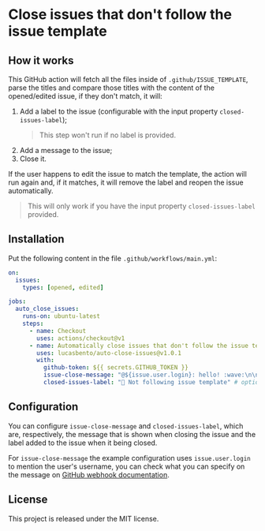 # Close issues that don't follow the issue template

## How it works

This GitHub action will fetch all the files inside of `.github/ISSUE_TEMPLATE`, parse the titles and compare those titles with the content of the opened/edited issue, if they don't match, it will:

1. Add a label to the issue (configurable with the input property `closed-issues-label`);
   > This step won't run if no label is provided.
1. Add a message to the issue;
1. Close it.

If the user happens to edit the issue to match the template, the action will run again and, if it matches, it will remove the label and reopen the issue automatically.

> This will only work if you have the input property `closed-issues-label` provided.

## Installation

Put the following content in the file `.github/workflows/main.yml`:

```yml
on:
  issues:
    types: [opened, edited]

jobs:
  auto_close_issues:
    runs-on: ubuntu-latest
    steps:
      - name: Checkout
        uses: actions/checkout@v1
      - name: Automatically close issues that don't follow the issue template
        uses: lucasbento/auto-close-issues@v1.0.1
        with:
          github-token: ${{ secrets.GITHUB_TOKEN }}
          issue-close-message: "@${issue.user.login}: hello! :wave:\n\nThis issue is being automatically closed because it does not follow the issue template." # optional property
          closed-issues-label: "🙁 Not following issue template" # optional property
```

## Configuration

You can configure `issue-close-message` and `closed-issues-label`, which are, respectively, the message that is shown when closing the issue and the label added to the issue when it being closed.

For `issue-close-message` the example configuration uses `issue.user.login` to mention the user's username, you can check what you can specify on the message on [GitHub webhook documentation](https://developer.github.com/v3/activity/events/types/#webhook-payload-example-15).

## License

This project is released under the MIT license.
